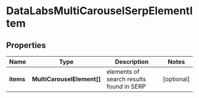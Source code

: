 # DataLabsMultiCarouselSerpElementItem

## Properties

| Name | Type | Description | Notes |
|------------ | ------------- | ------------- | -------------|
**items** | **MultiCarouselElement[]** | elements of search results found in SERP |[optional]|